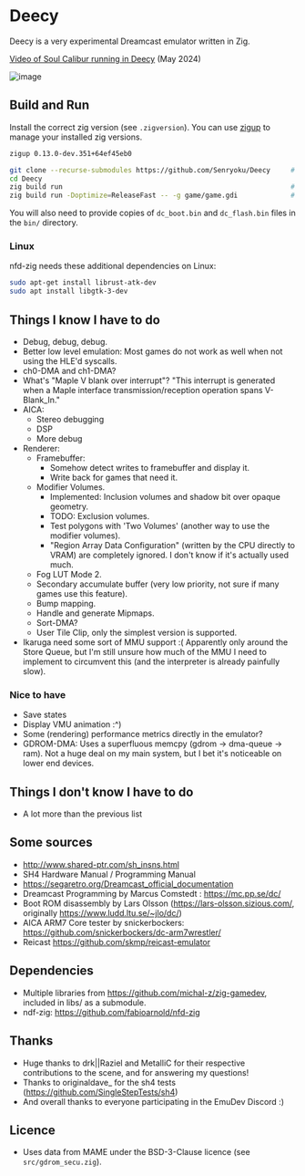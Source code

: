 # Deecy

Deecy is a very experimental Dreamcast emulator written in Zig.

[Video of Soul Calibur running in Deecy](https://www.youtube.com/watch?v=IuY1Qi1YygM) (May 2024)

![image](https://github.com/Senryoku/Deecy/assets/1338143/5818d263-8f62-4f33-a799-5682f1fa94aa)

## Build and Run

Install the correct zig version (see `.zigversion`). You can use [zigup](https://github.com/marler8997/zigup) to manage your installed zig versions.

```sh
zigup 0.13.0-dev.351+64ef45eb0
```

```sh
git clone --recurse-submodules https://github.com/Senryoku/Deecy     # Clone the repo and its submodules
cd Deecy
zig build run                                                        # Build and run in debug mode without any argument
zig build run -Doptimize=ReleaseFast -- -g game/game.gdi             # Build and run in release mode and loads a gdi
```

You will also need to provide copies of `dc_boot.bin` and `dc_flash.bin` files in the `bin/` directory.

### Linux 

nfd-zig needs these additional dependencies on Linux:
```sh
sudo apt-get install librust-atk-dev
sudo apt install libgtk-3-dev
```

## Things I know I have to do

-   Debug, debug, debug.
-   Better low level emulation: Most games do not work as well when not using the HLE'd syscalls.
-   ch0-DMA and ch1-DMA?
-   What's "Maple V blank over interrupt"?
    "This interrupt is generated when a Maple interface transmission/reception operation spans V-Blank_In."
-   AICA:
    -   Stereo debugging
    -   DSP
    -   More debug
-   Renderer:
    -   Framebuffer:
        -   Somehow detect writes to framebuffer and display it.
        -   Write back for games that need it.
    -   Modifier Volumes.
        -   Implemented: Inclusion volumes and shadow bit over opaque geometry.
        -   TODO: Exclusion volumes.
        -   Test polygons with 'Two Volumes' (another way to use the modifier volumes).
        -   "Region Array Data Configuration" (written by the CPU directly to VRAM) are completely ignored. I don't know if it's actually used much.
    -   Fog LUT Mode 2.
    -   Secondary accumulate buffer (very low priority, not sure if many games use this feature).
    -   Bump mapping.
    -   Handle and generate Mipmaps.
    -   Sort-DMA?
    -   User Tile Clip, only the simplest version is supported.
-   Ikaruga need some sort of MMU support :(
    Apparently only around the Store Queue, but I'm still unsure how much of the MMU I need to implement to circumvent this (and the interpreter is already painfully slow).

### Nice to have

-   Save states
-   Display VMU animation :^)
-   Some (rendering) performance metrics directly in the emulator?
-   GDROM-DMA: Uses a superfluous memcpy (gdrom -> dma-queue -> ram). Not a huge deal on my main system, but I bet it's noticeable on lower end devices.

## Things I don't know I have to do

-   A lot more than the previous list

## Some sources

-   http://www.shared-ptr.com/sh_insns.html
-   SH4 Hardware Manual / Programming Manual
-   https://segaretro.org/Dreamcast_official_documentation
-   Dreamcast Programming by Marcus Comstedt : https://mc.pp.se/dc/
-   Boot ROM disassembly by Lars Olsson (https://lars-olsson.sizious.com/, originally https://www.ludd.ltu.se/~jlo/dc/)
-   AICA ARM7 Core tester by snickerbockers: https://github.com/snickerbockers/dc-arm7wrestler/
-   Reicast https://github.com/skmp/reicast-emulator

## Dependencies

-   Multiple libraries from https://github.com/michal-z/zig-gamedev, included in libs/ as a submodule.
-   ndf-zig: https://github.com/fabioarnold/nfd-zig

## Thanks

-   Huge thanks to drk||Raziel and MetalliC for their respective contributions to the scene, and for answering my questions!
-   Thanks to originaldave\_ for the sh4 tests (https://github.com/SingleStepTests/sh4)
-   And overall thanks to everyone participating in the EmuDev Discord :)

## Licence

-   Uses data from MAME under the BSD-3-Clause licence (see `src/gdrom_secu.zig`).
